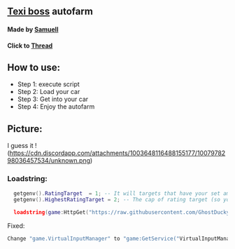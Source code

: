 ## [Texi boss](https://www.roblox.com/games/7305309231/) autofarm
#### Made by [Samuell](https://v3rmillion.net/member.php?action=profile&uid=610035)
#### Click to [Thread](https://v3rmillion.net/showthread.php?tid=1182130)

## How to use:
- Step 1: execute script
- Step 2: Load your car
- Step 3: Get into your car
- Step 4: Enjoy the autofarm

## Picture:
I guess it 
!(https://cdn.discordapp.com/attachments/1003648116488155177/1007978298036457534/unknown.png)

### Loadstring:
```lua
  getgenv().RatingTarget  = 1; -- It will targets that have your set amount or above
  getgenv().HighestRatingTarget = 2; -- The cap of rating target (so you aren't targetting rating 8+ or something)

  loadstring(game:HttpGet("https://raw.githubusercontent.com/GhostDuckyy/GhostDuckyy/main/Fixed/Texi%20Boss/source.lua",true))()
```

Fixed:
```lua
Change "game.VirtualInputManager" to "game:GetService("VirtualInputManager")"
````
